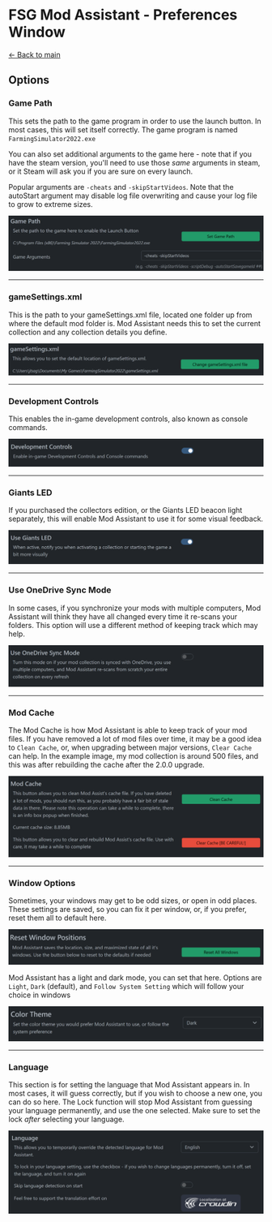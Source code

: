 # FSG Mod Assistant - Preferences Window

[← Back to main](index.html)

## Options

### Game Path

This sets the path to the game program in order to use the launch button.  In most cases, this will set itself correctly.  The game program is named `FarmingSimulator2022.exe`

You can also set additional arguments to the game here - note that if you have the steam version, you'll need to use those *same* arguments in steam, or it Steam will ask you if you are sure on every launch.

Popular arguments are `-cheats` and `-skipStartVideos`.  Note that the autoStart argument may disable log file overwriting and cause your log file to grow to extreme sizes.

![Game Path](img/prefs-001.png)

---

### gameSettings.xml

This is the path to your gameSettings.xml file, located one folder up from where the default mod folder is. Mod Assistant needs this to set the current collection and any collection details you define.

![Game Settings XML](img/prefs-002.png)

---

### Development Controls

This enables the in-game development controls, also known as console commands.

![Dev Control](img/prefs-003.png)

---

### Giants LED

If you purchased the collectors edition, or the Giants LED beacon light separately, this will enable Mod Assistant to use it for some visual feedback.

![LED](img/prefs-004.png)

---

### Use OneDrive Sync Mode

In some cases, if you synchronize your mods with multiple computers, Mod Assistant will think they have all changed every time it re-scans your folders.  This option will use a different method of keeping track which may help.

![Sync mode](img/prefs-005.png)

---

### Mod Cache

The Mod Cache is how Mod Assistant is able to keep track of your mod files.  If you have removed a lot of mod files over time, it may be a good idea to `Clean Cache`, or, when upgrading between major versions, `Clear Cache` can help. In the example image, my mod collection is around 500 files, and this was after rebuilding the cache after the 2.0.0 upgrade.

![Cache Options](img/prefs-006.png)

---

### Window Options

Sometimes, your windows may get to be odd sizes, or open in odd places.  These settings are saved, so you can fix it per window, or, if you prefer, reset them all to default here.

![Cache Options](img/prefs-007.png)

Mod Assistant has a light and dark mode, you can set that here.  Options are `Light`, `Dark` (default), and `Follow System Setting` which will follow your choice in windows

![Cache Options](img/prefs-008.png)

---

### Language

This section is for setting the language that Mod Assistant appears in.  In most cases, it will guess correctly, but if you wish to choose a new one, you can do so here.  The Lock function will stop Mod Assistant from guessing your language permanently, and use the one selected.  Make sure to set the lock *after* selecting your language.

![Languages](img/prefs-009.png)
